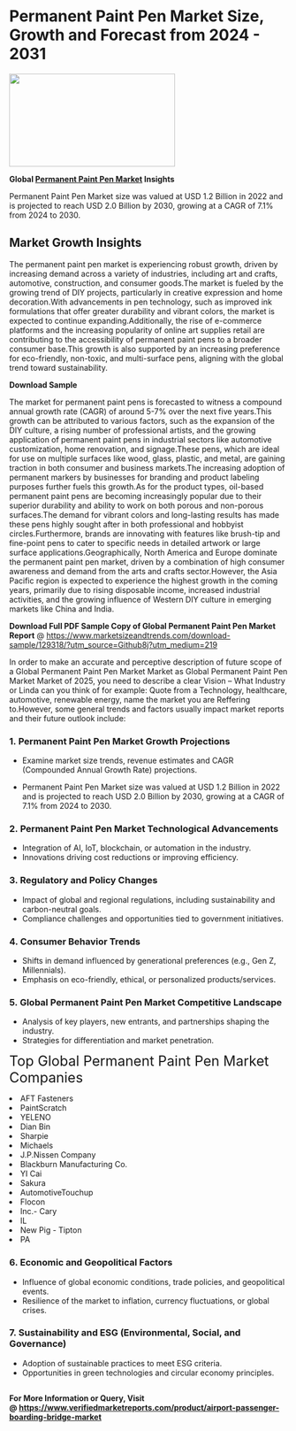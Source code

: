 <H1>Permanent Paint Pen Market Size, Growth and Forecast from 2024 - 2031</H1><img class="aligncenter size-medium wp-image-584254" src="https://thirdeyenews.in/wp-content/uploads/2024/09/Global-Market-Research-300x168.jpeg" alt="" width="300" height="168" /><p><strong>Global&nbsp;<a href="https://www.marketsizeandtrends.com/download-sample/129318/?utm_source=Github8j?utm_medium=219">Permanent Paint Pen Market</a> Insights</strong></p><p>Permanent Paint Pen Market size was valued at USD 1.2 Billion in 2022 and is projected to reach USD 2.0 Billion by 2030, growing at a CAGR of 7.1% from 2024 to 2030.</p><p><h2>Market Growth Insights</h2> <p>The permanent paint pen market is experiencing robust growth, driven by increasing demand across a variety of industries, including art and crafts, automotive, construction, and consumer goods.The market is fueled by the growing trend of DIY projects, particularly in creative expression and home decoration.With advancements in pen technology, such as improved ink formulations that offer greater durability and vibrant colors, the market is expected to continue expanding.Additionally, the rise of e-commerce platforms and the increasing popularity of online art supplies retail are contributing to the accessibility of permanent paint pens to a broader consumer base.This growth is also supported by an increasing preference for eco-friendly, non-toxic, and multi-surface pens, aligning with the global trend toward sustainability.</p> <p><strong>Download Sample</strong></p> <p>The market for permanent paint pens is forecasted to witness a compound annual growth rate (CAGR) of around 5-7% over the next five years.This growth can be attributed to various factors, such as the expansion of the DIY culture, a rising number of professional artists, and the growing application of permanent paint pens in industrial sectors like automotive customization, home renovation, and signage.These pens, which are ideal for use on multiple surfaces like wood, glass, plastic, and metal, are gaining traction in both consumer and business markets.The increasing adoption of permanent markers by businesses for branding and product labeling purposes further fuels this growth.As for the product types, oil-based permanent paint pens are becoming increasingly popular due to their superior durability and ability to work on both porous and non-porous surfaces.The demand for vibrant colors and long-lasting results has made these pens highly sought after in both professional and hobbyist circles.Furthermore, brands are innovating with features like brush-tip and fine-point pens to cater to specific needs in detailed artwork or large surface applications.Geographically, North America and Europe dominate the permanent paint pen market, driven by a combination of high consumer awareness and demand from the arts and crafts sector.However, the Asia Pacific region is expected to experience the highest growth in the coming years, primarily due to rising disposable income, increased industrial activities, and the growing influence of Western DIY culture in emerging markets like China and India.<p><span class=""><strong>Download Full PDF Sample Copy of Global Permanent Paint Pen Market Report</strong> @ <a href="https://www.marketsizeandtrends.com/download-sample/129318/?utm_source=Github8j?utm_medium=219" target="_blank">https://www.marketsizeandtrends.com/download-sample/129318/?utm_source=Github8j?utm_medium=219</a></span></p><p>In order to make an accurate and perceptive description of future scope of a Global&nbsp;Permanent Paint Pen Market Market as Global&nbsp;Permanent Paint Pen Market Market of 2025, you need to describe a clear Vision &ndash; What Industry or Linda can you think of for example: Quote from a Technology, healthcare, automotive, renewable energy, name the market you are Reffering to.However, some general trends and factors usually impact market reports and their future outlook include:</p><h3>1.&nbsp;<strong>Permanent Paint Pen Market Growth Projections</strong></h3><ul><li>Examine market size trends, revenue estimates and CAGR (Compounded Annual Growth Rate) projections.</li><li><p>Permanent Paint Pen Market size was valued at USD 1.2 Billion in 2022 and is projected to reach USD 2.0 Billion by 2030, growing at a CAGR of 7.1% from 2024 to 2030.</p></li></ul><h3>2.&nbsp;<strong>Permanent Paint Pen Market Technological Advancements</strong></h3><ul><li>Integration of AI, IoT, blockchain, or automation in the industry.</li><li>Innovations driving cost reductions or improving efficiency.</li></ul><h3>3.&nbsp;<strong>Regulatory and Policy Changes</strong></h3><ul><li>Impact of global and regional regulations, including sustainability and carbon-neutral goals.</li><li>Compliance challenges and opportunities tied to government initiatives.</li></ul><h3>4.&nbsp;<strong>Consumer Behavior Trends</strong></h3><ul><li>Shifts in demand influenced by generational preferences (e.g., Gen Z, Millennials).</li><li>Emphasis on eco-friendly, ethical, or personalized products/services.</li></ul><h3>5.&nbsp;<strong>Global Permanent Paint Pen Market Competitive Landscape</strong></h3><ul><li>Analysis of key players, new entrants, and partnerships shaping the industry.</li><li>Strategies for differentiation and market penetration.</li></ul><p data-pm-slice="1 1 []"><span style="color: inherit; font-family: inherit; font-size: 25px;">Top Global Permanent Paint Pen Market Companies</span></p><div class="" data-test-id=""><p><li>AFT Fasteners</li><li> PaintScratch</li><li> YELENO</li><li> Dian Bin</li><li> Sharpie</li><li> Michaels</li><li> J.P.Nissen Company</li><li> Blackburn Manufacturing Co.</li><li> YI Cai</li><li> Sakura</li><li> AutomotiveTouchup</li><li> Flocon</li><li> Inc.- Cary</li><li> IL</li><li> New Pig - Tipton</li><li> PA</li></p></div><h3>6.&nbsp;<strong>Economic and Geopolitical Factors</strong></h3><ul><li>Influence of global economic conditions, trade policies, and geopolitical events.</li><li>Resilience of the market to inflation, currency fluctuations, or global crises.</li></ul><h3>7.&nbsp;<strong>Sustainability and ESG (Environmental, Social, and Governance)</strong></h3><ul><li>Adoption of sustainable practices to meet ESG criteria.</li><li>Opportunities in green technologies and circular economy principles.</li></ul><h2><strong style="font-size: 14px;">For More Information or Query, Visit @&nbsp;</strong><a style="background-color: #ffffff; font-size: 14px;" href="https://www.marketsizeandtrends.com/report/permanent-paint-pen-market/" target="_blank">https://www.verifiedmarketreports.com/product/airport-passenger-boarding-bridge-market</a></h2>